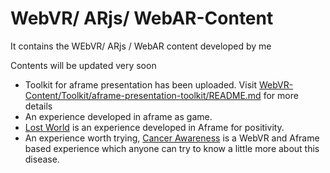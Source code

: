 # WebVR/ ARjs/ WebAR-Content
It contains the WEbVR/ ARjs / WebAR content developed by me 

Contents will be updated very soon

- Toolkit for aframe presentation has been uploaded. Visit [WebVR-Content/Toolkit/aframe-presentation-toolkit/README.md]( WebVR-Content/Toolkit/aframe-presentation-toolkit/README.md) for more details
- An experience developed in aframe as game.
- [Lost World](https://github.com/GeekyShiva/WebVR-Content/tree/master/Lost%20World) is an experience developed in Aframe for positivity.
- An experience worth trying, [Cancer Awareness](https://github.com/GeekyShiva/WebVR-Content/tree/master/cancer-awarness) is a WebVR and Aframe based experience which anyone can try to know a little more about this disease.

